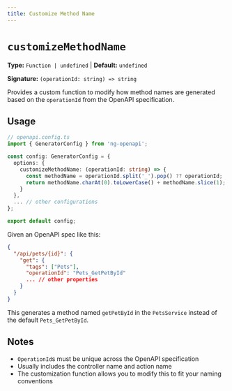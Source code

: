 ```yaml
---
title: Customize Method Name
---
```


# `customizeMethodName`

**Type:** `Function | undefined` | **Default:** `undefined`

**Signature:** `(operationId: string) => string`

Provides a custom function to modify how method names are generated based on the `operationId` from the OpenAPI specification.

## Usage

```typescript
// openapi.config.ts
import { GeneratorConfig } from 'ng-openapi';

const config: GeneratorConfig = {
  options: {
    customizeMethodName: (operationId: string) => {
      const methodName = operationId.split('_').pop() ?? operationId;
      return methodName.charAt(0).toLowerCase() + methodName.slice(1);
    }
  },
  ... // other configurations
};

export default config;
```

Given an OpenAPI spec like this:

```json
{
  "/api/pets/{id}": {
    "get": {
      "tags": ["Pets"],
      "operationId": "Pets_GetPetById"
      ... // other properties
    }
  }
}
```

This generates a method named `getPetById` in the `PetsService` instead of the default `Pets_GetPetById`.

## Notes

- `OperationId`s must be unique across the OpenAPI specification
- Usually includes the controller name and action name
- The customization function allows you to modify this to fit your naming conventions